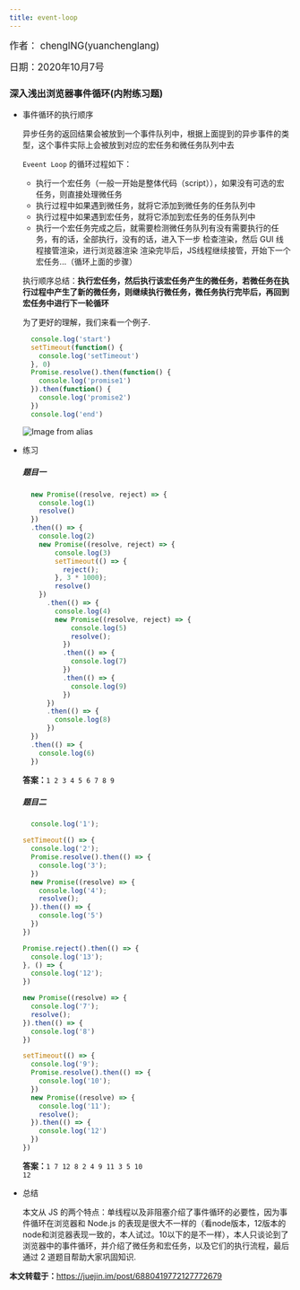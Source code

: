 ```yaml
---
title: event-loop
---
```


<big>作者： chenglNG(yuanchenglang)</big>

<big>日期：2020年10月7号</big>

### 深入浅出浏览器事件循环(内附练习题)

- 事件循环的执行顺序

  异步任务的返回结果会被放到一个事件队列中，根据上面提到的异步事件的类型，这个事件实际上会被放到对应的宏任务和微任务队列中去

  <code>Eveent Loop</code> 的循环过程如下：

  - 执行一个宏任务（一般一开始是整体代码（script）），如果没有可选的宏任务，则直接处理微任务
  - 执行过程中如果遇到微任务，就将它添加到微任务的任务队列中
  - 执行过程中如果遇到宏任务，就将它添加到宏任务的任务队列中
  - 执行一个宏任务完成之后，就需要检测微任务队列有没有需要执行的任务，有的话，全部执行，没有的话，进入下一步
  检查渲染，然后 GUI 线程接管渲染，进行浏览器渲染
  渲染完毕后，JS线程继续接管，开始下一个宏任务...（循环上面的步骤）

  执行顺序总结：<strong>执行宏任务，然后执行该宏任务产生的微任务，若微任务在执行过程中产生了新的微任务，则继续执行微任务，微任务执行完毕后，再回到宏任务中进行下一轮循环</strong>

  为了更好的理解，我们来看一个例子.
  ```javascript
    console.log('start')
    setTimeout(function() {
      console.log('setTimeout')
    }, 0)
    Promise.resolve().then(function() {
      console.log('promise1')
    }).then(function() {
      console.log('promise2')
    })
    console.log('end')
  ```
  ![Image from alias](~@images/sidebar/javascript/eventloop.gif)

- 练习

  ##### 题目一
  ```javascript
    new Promise((resolve, reject) => {
      console.log(1)
      resolve()
    })
    .then(() => {
      console.log(2)
      new Promise((resolve, reject) => {
          console.log(3)
          setTimeout(() => {
            reject();
          }, 3 * 1000);
          resolve()
      })
        .then(() => {
          console.log(4)
          new Promise((resolve, reject) => {
              console.log(5)
              resolve();
            })
            .then(() => {
              console.log(7)
            })
            .then(() => {
              console.log(9)
            })
        })
        .then(() => {
          console.log(8)
        })
    })
    .then(() => {
      console.log(6)
    })
  ```
  <strong>答案：</strong><code>1 2 3 4 5 6 7 8 9</code>
  ##### 题目二 
  ```javascript
    console.log('1');

  setTimeout(() => {
    console.log('2');
    Promise.resolve().then(() => {
      console.log('3');
    })
    new Promise((resolve) => {
      console.log('4');
      resolve();
    }).then(() => {
      console.log('5')
    })
  })

  Promise.reject().then(() => {
    console.log('13');
  }, () => {
    console.log('12');
  })

  new Promise((resolve) => {
    console.log('7');
    resolve();
  }).then(() => {
    console.log('8')
  })

  setTimeout(() => {
    console.log('9');
    Promise.resolve().then(() => {
      console.log('10');
    })
    new Promise((resolve) => {
      console.log('11');
      resolve();
    }).then(() => {
      console.log('12')
    })
  })
  ```
  <strong>答案：</strong><code>1 7 12 8 2 4 9 11 3 5 10 12</code>
- 总结

  本文从 JS 的两个特点：单线程以及非阻塞介绍了事件循环的必要性，因为事件循环在浏览器和 Node.js 的表现是很大不一样的（看node版本，12版本的node和浏览器表现一致的，本人试过。10以下的是不一样），本人只谈论到了浏览器中的事件循环，并介绍了微任务和宏任务，以及它们的执行流程，最后通过 2 道题目帮助大家巩固知识.

<strong>本文转载于：</strong><https://juejin.im/post/6880419772127772679>